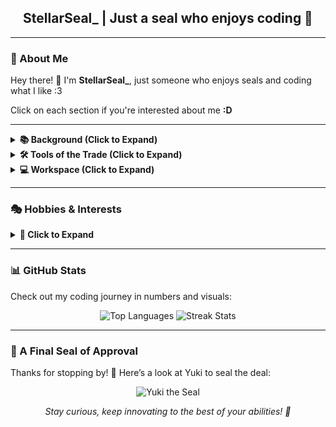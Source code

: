 <h2 align="center">StellarSeal_ | Just a seal who enjoys coding 🐧</h2>

---

### 🌌 About Me
Hey there! 👋 I'm **StellarSeal_**, just someone who enjoys seals and coding what I like :3

Click on each section if you're interested about me **:D**

---

<details>
  <summary><strong>📚 Background (Click to Expand)</strong></summary>
  
  - 19, studying Artificial Intelligence 🎓 at [FPT University](https://daihoc.fpt.edu.vn/)
  - Self-taught developer, started with Java for Bukkit plugin development ☕
  - **Role**: **Developer & Administrator** at [LuckyVN](https://luckyvn.com) *(Self-proclaimed "bad dev" — but I get the job done! 😅)*  
  - **Expertise**: 
    - Spigot/Paper/Bungee plugin development (Intermediate ~ Advanced) 🛠️
    - Server setup and optimizations ⚙️
    - Java back-end development (API, Discord bots, Database management...) 🌐
  - **Notable Projects**:  
    - **[HyperHook](https://github.com/emnoigi1452/HyperHook)** | A plugin designed to integrate mineral storage with Discord interactions 🤖
    - **[HyperFarming](https://github.com/emnoigi1452/HyperFarming)** | A dynamic farming plugin for Minecraft servers 🌾
  - **Current Endeavor**: **[Cinnamon](https://github.com/emnoigi1452/Cinnamon)** | A plugin I'm still developing for SpigotMC servers 🔥
</details>

<details>
  <summary><strong>🛠️ Tools of the Trade (Click to Expand)</strong></summary>
  
  - [IntelliJ IDEA](https://www.jetbrains.com/idea/) *(My go-to environment for Java development)* 🖥️
  - [Sublime Text](https://www.sublimetext.com/) *(Lightweight and fast for scripting/configurations)* ✍️
  - [Notepad++](https://notepad-plus-plus.org/) *(A more refined alternative to editing text files) 📄*
  - [Eclipse IDE](https://eclipseide.org/) *(For when I feel nostalgic)* 🌙
  - [Visual Studio Code](https://code.visualstudio.com/) *(Convenient for scripting / Working with multiple languages) 💫*
  - [PyCharm](https://www.jetbrains.com/pycharm/) *(Rarely used, but nonetheless a great asset for some large-scale Python projects in planning...) 🌀*
  - [DBVisualizer](https://www.dbvis.com/) *(My go-to client for analyzing databases - **H2, SQLite, MySQL...**) 🖨️*
</details>

<details>
  <summary><strong>💻 Workspace (Click to Expand)</strong></summary>
  
  - Device: [Lenovo LOQ 15ARP9](https://www.lenovo.com/us/en/p/laptops/loq-laptops/lenovo-loq-15arp9/len101q0009?orgRef=https%253A%252F%252Fwww.bing.com%252F&msockid=0ce7670c6bce6df32a5373e76a946cc7#tech_specs) - AMD 7 7435HS x 16GB DDR5 RAM x RTX 4060 💻
  - Peripherals (Mainly recommended by [CheeseDustyvoxx](https://guns.lol/cheesedustyvoxx)) 🧀:
    - Keyboard: [Monka A75](https://kicap.vn/ban-phim-co-monka-a75) ⌨️
    - Mouse: [VXE Dragonfly R1 SE](https://www.atk.store/products/vxe-dragonfly-r1-series-wireless-mouse?variant=44857375359194) 🖱️
    - Audio: [Truthear x Crinacle Zero RED](https://tainghe.com.vn/tai-nghe-truthear-x-crinacle-zero-red.html) x [iBasso Macaron](https://taingheviet.com/ibasso-macaron-pr11905.html) 🎧
    - Graphics Tablet: [XP-Pen Star G640](https://www.xp-pen.com/product/star-g640.html) ✍️
    <div align="center">
      <img src="https://github.com/StellarSeal/StellarSeal/blob/main/desktop.PNG?raw=true" alt="Desktop overview" width="75%" />
      <p><em>A view of my Desktop - A customized theme and layout that took quite a while to setup :'D</em></p>
    </div>
</details>

---

### 🎭 Hobbies & Interests
<details>
  <summary><strong>📌 Click to Expand</strong></summary>
  
  - **Music**: Quite fond of J-Pop in general, with three absolutely amazing J-Pop songs occupying my all-time favorites!
  - 🎶 Here’s my top 3 countdown:
    - #1. **ClariS - [コイセカイ (Koisekai)](https://www.youtube.com/watch?v=0Uetw5zJwog)** 🥇  
      <div align="center">
        <img src="https://github.com/StellarSeal/StellarSeal/blob/main/t1.PNG?raw=true" alt="ClariS - Koisekai" width="88%" />
      </div>

    - #2. **TRINITYAiLE - [Magical Melody feat. 初音ミク - Hatsune Miku](https://www.youtube.com/watch?v=xnXiaMsG6uw)** 🥈  
      <div align="center">
        <img src="https://github.com/StellarSeal/StellarSeal/blob/main/t2.PNG?raw=true" alt="TRINITYAiLE - Magical Melody" width="88%" />
      </div>
    - #3. **KMNZ - [R U Game ?](https://www.youtube.com/watch?v=pAE7pK1Rej0)** 🥉  
      <div align="center">
        <img src="https://github.com/StellarSeal/StellarSeal/blob/main/t3.PNG?raw=true" alt="KMNZ - R U Game ?" width="88%" />
      </div>
  - **Gaming**: Rhythm games as well as some gacha games as well, some include:
    - [osu!](https://osu.ppy.sh/users/16836724) - Standard - Username: StellarSeal 🎵
      <div align="center">
         <img src="https://osekai.net/profiles/img/banner.svg?id=16836724" alt="osu/StellarSeal" width="90%" />
      </div>
    - [Geometry Dash](https://store.steampowered.com/app/322170/Geometry_Dash/) - Hardest: Acu (Extreme Demon - 10*) ⚡
    - [Genshin Impact](https://enka.network/u/852945558/) - AR60 (Asia) - Temporarily inactive 🌓
    - [Honkai: Star Rail](https://enka.network/hsr/804135804/) - TL70 (Asia) - Active ✨
    - [Blue Archive](https://bluearchive.nexon.com/) - Level 88 (North America) - Active 💼
</details>

---

### 📊 GitHub Stats
Check out my coding journey in numbers and visuals:  
<div align="center">
  <img src="https://github-readme-stats.vercel.app/api/top-langs?username=StellarSeal&show_icons=true&locale=en&layout=compact&theme=tokyonight" alt="Top Languages" width="35%" />
  <img src="https://github-readme-streak-stats.herokuapp.com/?user=StellarSeal&theme=tokyonight&hide_border=false" alt="Streak Stats" width="40%" />
</div>

---

### 🐾 A Final Seal of Approval
Thanks for stopping by! 🙌 Here’s a look at Yuki to seal the deal:  
<div align="center">
  <img src="https://th.bing.com/th/id/OIP.wSnxF-V55rms147724MAbAHaHa?rs=1&pid=ImgDetMai" alt="Yuki the Seal" width="60%" />
  <p><em>Stay curious, keep innovating to the best of your abilities! 🚀</em></p>
</div>
